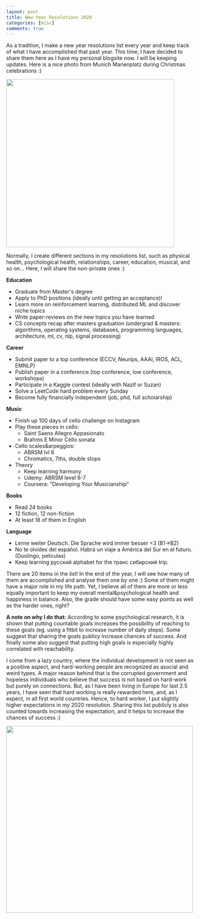 ```yaml
---
layout: post
title: New Year Resolutions 2020  
categories: [misc]
comments: true
---
```


As a tradition, I make a new year resolutions list every year and keep track of what I have accomplished that past year. This time, I have decided to share them here as I have my personal blogsite now. I will be keeping updates. Here is a nice photo from Munich Marienplatz during Christmas celebrations :) 

<img src="/images/munich.png" height="450">

Normally, I create different sections in my resolutions list, such as physical health, psychological health, relationships, career, education, musical, and so on... Here, I will share the non-private ones :) 

**Education**
- Graduate from Master's degree
- Apply to PhD positions (ideally until getting an acceptance)!
- Learn more on reinforcement learning, distributed ML and discover niche topics
- Write paper-reviews on the new topics you have learned
- CS concepts recap after masters graduation (undergrad & masters: algorithms, operating systems, databases, programming languages, architecture, ml, cv, nlp, signal processing)

**Career**
- Submit paper to a top conference (ECCV, Neurips, AAAI, IROS, ACL, EMNLP)
- Publish paper in a conference (top conference, low conference, workshops)
- Participate in a Kaggle contest (ideally with Nazif or Suzan)
- Solve a LeetCode hard problem every Sunday
- Become fully financially independent (job, phd, full scholarship)

**Music**
- Finish up 100 days of cello challenge on Instagram
- Play these pieces in cello:
	- Saint Saens Allegro Appasionato 
	- Brahms E Minor Cello sonata
- Cello scales&arpeggios:
	- ABRSM lvl 8
	- Chromatics, 7ths, double stops
- Theory
	- Keep learning harmony
	- Udemy: ABRSM level 6-7 
	- Coursera: "Developing Your Musicianship"

**Books**
- Read 24 books
- 12 fiction, 12 non-fiction
- At least 18 of them in English

**Language**
- Lerne weiter Deutsch. Die Sprache wird immer besser <3 (B1->B2)
- No te olvides del español. Habrá un viaje a América del Sur en el futuro. (Duolingo, peliculas)
- Keep learning русский alphabet for the транс сибирский trip.

There are 20 items in the list! In the end of the year, I will see how many of them are accomplished and analyse them one by one :) Some of them might have a major role in my life path. Yet, I believe all of them are more or less equally important to keep my overall mental&psychological health and happiness in balance. Also, the grade should have some easy points as well as the harder ones, right? 

**A note on why I do that:** According to some psychological research, it is shown that putting countable goals increases the possibility of reaching to these goals (eg. using a fitbit to increase number of daily steps). Some suggest that sharing the goals publicy increase chances of success. And finally some also suggest that putting high goals is especially highly correlated with reachability.

I come from a lazy country, where the individual development is not seen as a positive aspect, and hard-working people are recognized as asocial and weird types. A major reason behind that is the corrupted government and hopeless individuals who believe that success is not based on hard-work but purely on connections. But, as I have been living in Europe for last 2.5 years, I have seen that hard working is really rewarded here, and, as I expect, in all first world countries. Hence, to hard worker, I put slightly higher expectations in my 2020 resolution. Sharing this list publicly is also counted towards increasing the expectation, and it helps to increase the chances of success :)  

<img src="/images/tum.png" height="500">


